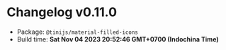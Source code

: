 # Changelog v0.11.0

- Package: `@tinijs/material-filled-icons`
- Build time: **Sat Nov 04 2023 20:52:46 GMT+0700 (Indochina Time)**

